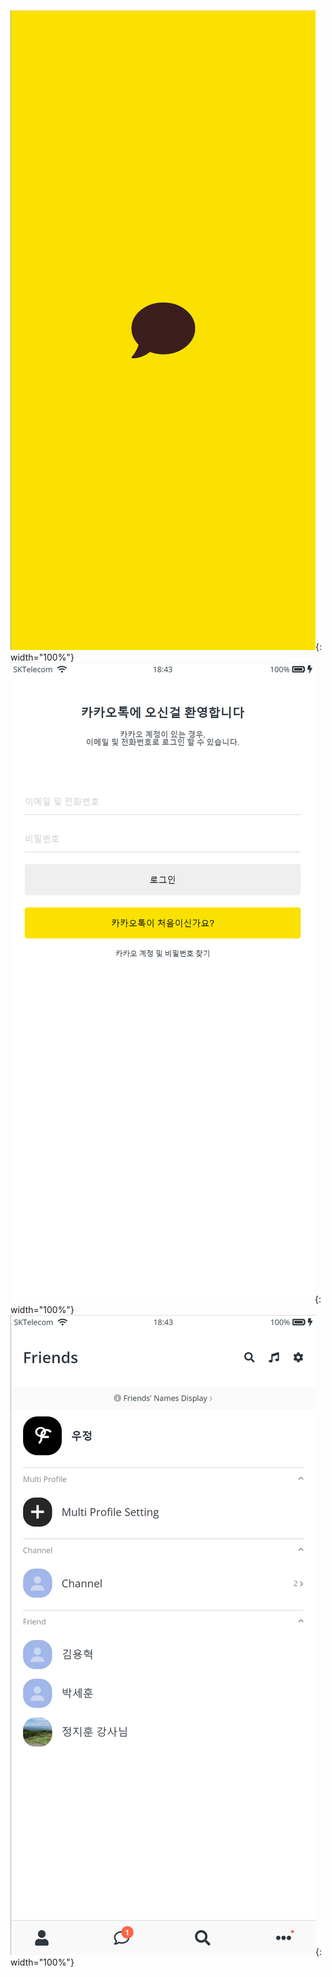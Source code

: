 ![](img/capture01.png){: width="100%"}
![](img/capture02.png){: width="100%"}
![](img/capture03.png){: width="100%"}
